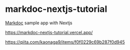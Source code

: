 # markdoc-nextjs-tutorial
[Markdoc](https://markdoc.io/) sample app with Nextjs

https://markdoc-nextjs-tutorial.vercel.app/

https://qiita.com/kaonaga9/items/f0f0229c69b287f0d945

